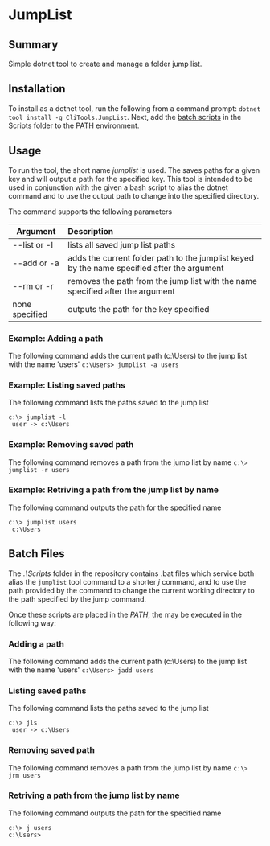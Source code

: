 # JumpList

## Summary
Simple dotnet tool to create and manage a folder jump list.

## Installation
To install as a dotnet tool, run the following from a command prompt: `dotnet tool install -g CliTools.JumpList`. Next, add the [batch scripts](#batch-files) in the Scripts folder to the PATH environment. 

## Usage
To run the tool, the short name _jumplist_ is used. The saves paths for a given key and will output a path for the specified key. This tool is intended to be used in conjunction with the given a bash script to alias the dotnet command and to use the output path to change into the specified directory.

The command supports the following parameters

| Argument        | Description |
| ------------- |:-------------|
| --list or -l        | lists all saved jump list paths |
| --add or -a        | adds the current folder path to the jumplist keyed by the name specified after the argument |
| --rm or -r        | removes the path from the jump list with the name specified after the argument |
| none specified        | outputs the path for the key specified|

### Example: Adding a path
The following command adds the current path (c:\Users) to the jump list with the name 'users'
`c:\Users> jumplist -a users`

### Example: Listing saved paths
The following command lists the paths saved to the jump list
```
c:\> jumplist -l
 user -> c:\Users
```
### Example: Removing saved path
The following command removes a path from the jump list by name
`c:\> jumplist -r users`

### Example: Retriving a path from the jump list by name
The following command outputs the path for the specified name
```
c:\> jumplist users
 c:\Users
```

## Batch Files
The _.\Scripts_ folder in the repository contains .bat files which service both alias the `jumplist` tool command to a shorter _j_ command, and to use the path provided by the command to change the current working directory to the path specified by the jump command.

Once these scripts are placed in the *PATH*, the may be executed in the following way:

### Adding a path
The following command adds the current path (c:\Users) to the jump list with the name 'users'
`c:\Users> jadd users`

### Listing saved paths
The following command lists the paths saved to the jump list
```
c:\> jls
 user -> c:\Users
```
### Removing saved path
The following command removes a path from the jump list by name
`c:\> jrm users`

### Retriving a path from the jump list by name
The following command outputs the path for the specified name
```
c:\> j users
c:\Users> 
```

